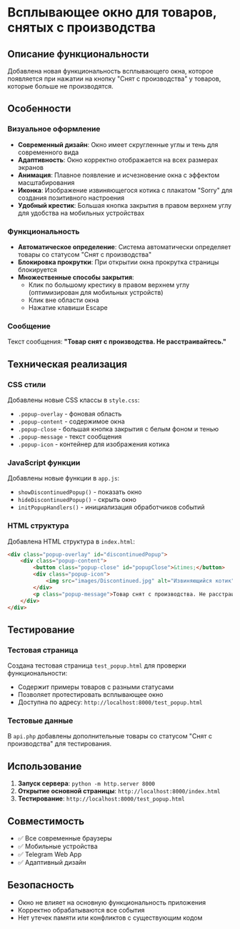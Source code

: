 # Всплывающее окно для товаров, снятых с производства

## Описание функциональности

Добавлена новая функциональность всплывающего окна, которое появляется при нажатии на кнопку "Снят с производства" у товаров, которые больше не производятся.

## Особенности

### Визуальное оформление
- **Современный дизайн**: Окно имеет скругленные углы и тень для современного вида
- **Адаптивность**: Окно корректно отображается на всех размерах экранов
- **Анимация**: Плавное появление и исчезновение окна с эффектом масштабирования
- **Иконка**: Изображение извиняющегося котика с плакатом "Sorry" для создания позитивного настроения
- **Удобный крестик**: Большая кнопка закрытия в правом верхнем углу для удобства на мобильных устройствах

### Функциональность
- **Автоматическое определение**: Система автоматически определяет товары со статусом "Снят с производства"
- **Блокировка прокрутки**: При открытии окна прокрутка страницы блокируется
- **Множественные способы закрытия**:
  - Клик по большому крестику в правом верхнем углу (оптимизирован для мобильных устройств)
  - Клик вне области окна
  - Нажатие клавиши Escape

### Сообщение
Текст сообщения: **"Товар снят с производства. Не расстраивайтесь."**

## Техническая реализация

### CSS стили
Добавлены новые CSS классы в `style.css`:
- `.popup-overlay` - фоновая область
- `.popup-content` - содержимое окна
- `.popup-close` - большая кнопка закрытия с белым фоном и тенью
- `.popup-message` - текст сообщения
- `.popup-icon` - контейнер для изображения котика

### JavaScript функции
Добавлены новые функции в `app.js`:
- `showDiscontinuedPopup()` - показать окно
- `hideDiscontinuedPopup()` - скрыть окно
- `initPopupHandlers()` - инициализация обработчиков событий

### HTML структура
Добавлена HTML структура в `index.html`:
```html
<div class="popup-overlay" id="discontinuedPopup">
    <div class="popup-content">
        <button class="popup-close" id="popupClose">&times;</button>
        <div class="popup-icon">
            <img src="images/Discontinued.jpg" alt="Извиняющийся котик" title="Sorry!">
        </div>
        <p class="popup-message">Товар снят с производства. Не расстраивайтесь.</p>
    </div>
</div>
```

## Тестирование

### Тестовая страница
Создана тестовая страница `test_popup.html` для проверки функциональности:
- Содержит примеры товаров с разными статусами
- Позволяет протестировать всплывающее окно
- Доступна по адресу: `http://localhost:8000/test_popup.html`

### Тестовые данные
В `api.php` добавлены дополнительные товары со статусом "Снят с производства" для тестирования.

## Использование

1. **Запуск сервера**: `python -m http.server 8000`
2. **Открытие основной страницы**: `http://localhost:8000/index.html`
3. **Тестирование**: `http://localhost:8000/test_popup.html`

## Совместимость

- ✅ Все современные браузеры
- ✅ Мобильные устройства
- ✅ Telegram Web App
- ✅ Адаптивный дизайн

## Безопасность

- Окно не влияет на основную функциональность приложения
- Корректно обрабатываются все события
- Нет утечек памяти или конфликтов с существующим кодом 